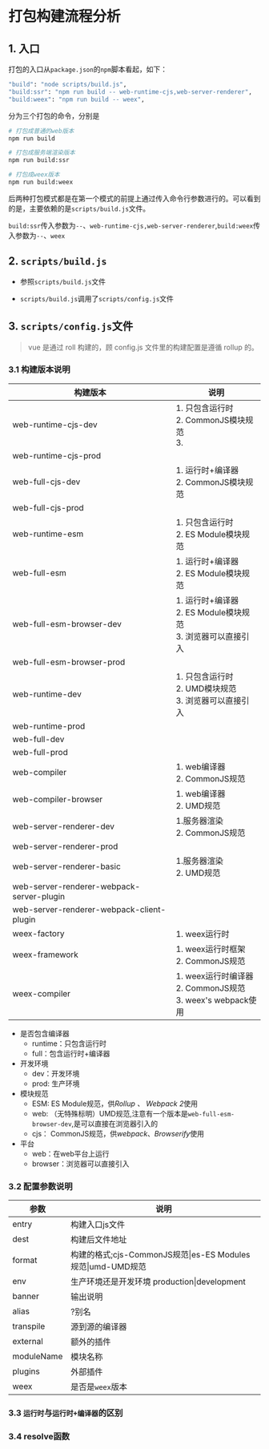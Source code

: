 # 打包构建流程分析

## 1. 入口

打包的入口从`package.json`的`npm`脚本看起，如下：

```bash
"build": "node scripts/build.js",
"build:ssr": "npm run build -- web-runtime-cjs,web-server-renderer",
"build:weex": "npm run build -- weex",
```

分为三个打包的命令，分别是

```bash
# 打包成普通的web版本
npm run build

# 打包成服务端渲染版本
npm run build:ssr

# 打包成weex版本
npm run build:weex
```

后两种打包模式都是在第一个模式的前提上通过传入命令行参数进行的。可以看到的是，主要依赖的是`scripts/build.js`文件。

`build:ssr`传入参数为`--`、`web-runtime-cjs,web-server-renderer`,`build:weex`传入参数为`--`、`weex`

## 2. `scripts/build.js`

- 参照`scripts/build.js`文件

- `scripts/build.js`调用了`scripts/config.js`文件

## 3. `scripts/config.js`文件

> vue 是通过 roll 构建的，顾 config.js 文件里的构建配置是遵循 rollup 的。

### 3.1 构建版本说明

| 构建版本                                  | 说明                                                         |
| ----------------------------------------- | ------------------------------------------------------------ |
| web-runtime-cjs-dev                       | 1. 只包含运行时<br />2. CommonJS模块规范<br />3.             |
| web-runtime-cjs-prod                      |                                                              |
| web-full-cjs-dev                          | 1. 运行时+编译器<br />2. CommonJS模块规范                    |
| web-full-cjs-prod                         |                                                              |
| web-runtime-esm                           | 1. 只包含运行时<br />2. ES Module模块规范                    |
| web-full-esm                              | 1. 运行时+编译器<br />2. ES Module模块规范                   |
| web-full-esm-browser-dev                  | 1. 运行时+编译器<br />2. ES Module模块规范<br />3. 浏览器可以直接引入 |
| web-full-esm-browser-prod                 |                                                              |
| web-runtime-dev                           | 1. 只包含运行时<br />2. UMD模块规范<br />3. 浏览器可以直接引入 |
| web-runtime-prod                          |                                                              |
| web-full-dev                              |                                                              |
| web-full-prod                             |                                                              |
| web-compiler                              | 1. web编译器<br />2. CommonJS规范                            |
| web-compiler-browser                      | 1. web编译器<br />2. UMD规范                                 |
| web-server-renderer-dev                   | 1.服务器渲染<br />2. CommonJS规范                            |
| web-server-renderer-prod                  |                                                              |
| web-server-renderer-basic                 | 1.服务器渲染<br />2. UMD规范                                 |
| web-server-renderer-webpack-server-plugin |                                                              |
| web-server-renderer-webpack-client-plugin |                                                              |
| weex-factory                              | 1. weex运行时                                                |
| weex-framework                            | 1. weex运行时框架<br />2. CommonJS规范                       |
| weex-compiler                             | 1. weex运行时编译器<br />2. CommonJS规范<br />3. weex's webpack使用 |

- 是否包含编译器
   - runtime：只包含运行时
   - full：包含运行时+编译器
- 开发环境
   - dev：开发环境
   - prod: 生产环境
- 模块规范
   - ESM: ES Module规范，供*Rollup 、 Webpack 2*使用
   - web: （无特殊标明）UMD规范,注意有一个版本是`web-full-esm-browser-dev`,是可以直接在浏览器引入的
   - cjs： CommonJS规范，供*webpack*、*Browserify*使用
- 平台
   - web：在web平台上运行
   - browser：浏览器可以直接引入

### 3.2 配置参数说明

| 参数       | 说明                                                        |
| ---------- | ----------------------------------------------------------- |
| entry      | 构建入口js文件                                              |
| dest       | 构建后文件地址                                              |
| format     | 构建的格式;cjs-CommonJS规范\|es-ES Modules规范\|umd-UMD规范 |
| env        | 生产环境还是开发环境 production\|development                |
| banner     | 输出说明                                                    |
| alias      | ?别名                                                       |
| transpile  | 源到源的编译器                                              |
| external   | 额外的插件                                                  |
| moduleName | 模块名称                                                    |
| plugins    | 外部插件                                                    |
| weex       | 是否是`weex`版本                                            |

### 3.3 `运行时`与`运行时+编译器`的区别



### 3.4 resolve函数


